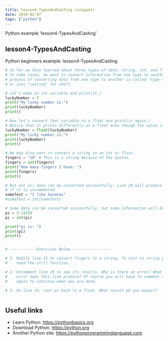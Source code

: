 ```yaml
---
title: lesson4-TypesAndCasting (snippet)
date: 2019-02-07
tags: ["python"]
---
```

Python example 'lesson4-TypesAndCasting'


## lesson4-TypesAndCasting

Python beginners example: lesson4-TypesAndCasting

```python
# So far we have learned about three types of data: string, int, and float.
# In some cases, we want to convert information from one type to another. The
# process of converting data from one type to another is called "type casting",
# or just "casting" for short.

# Let's make an int variable and print(it.)
luckyNumber = 5
print("My lucky number is:")
print(luckyNumber)
print()

# Now let's convert that variable to a float and print(it again.)
# Notice that it prints differently as a float even though the value is the same.
luckyNumber = float(luckyNumber)
print("My lucky number is:")
print(luckyNumber)
print()

# We may also want to convert a string to an int or float.
fingers = "10" # This is a string because of the quotes.
fingers = int(fingers)
print("How many fingers I have: ")
print(fingers)
print()

# But not all data can be converted successfully. Line 29 will produce an error
# if it is uncommented.
someText = "I like bananas"
#someText = int(someText)

# Some data can be converted successfully, but some information will be lost.
pi = 3.14159
pi = int(pi)

print("pi is: ")
print(pi)
print()


# ----------- Exercises Below -----------------

# 1. Modify line 21 to convert fingers to a string. To cast to string you will
#    need the str() function.

# 2. Uncomment line 29 to see its results. Why is there an error? What kind of
#    error does this line produce? Of course you will have to comment the line
#    again to continue when you are done.

# 3. On line 34, cast pi back to a float. What result do you expect?



```

## Useful links

- Learn Python: https://pythonbasics.org
- Download Python: https://python.org
- Another Python site: https://pythonprogramminglanguage.com
